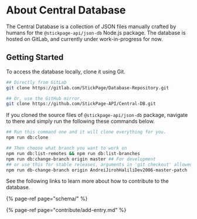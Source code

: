 # About Central Database

The Central Database is a collection of JSON files manually crafted by humans for the `@stickpage-api/json-db` Node.js package. The database is hosted on GitLab, and currently under work-in-progress for now.

## Getting Started

To access the database locally, clone it using Git.

```bash
## Directly from GitLab
git clone https://gitlab.com/StickPage/Database-Repository.git

## Or, use the GitHub mirror.
git clone https://github.com/StickPage-API/Central-DB.git
```

If you cloned the source files of `@stickpage-api/json-db` package, navigate to there and simply run the following these commands below.

```bash
## Run this command one and it will clone everything for you.
npm run db:clone

## Then choose what branch you want to work on
npm run db:list-remotes && npm run db:list-branches
npm run db:change-branch origin master ## For development
## or use this for stable releases, arguments in 'git checkout' allowed.
npm run db-change-branch origin AndreiJirohHaliliDev2006-master-patch
```

See the following links to learn more about how to contribute to the database.

{% page-ref page="schema/" %}

{% page-ref page="contribute/add-entry.md" %}



